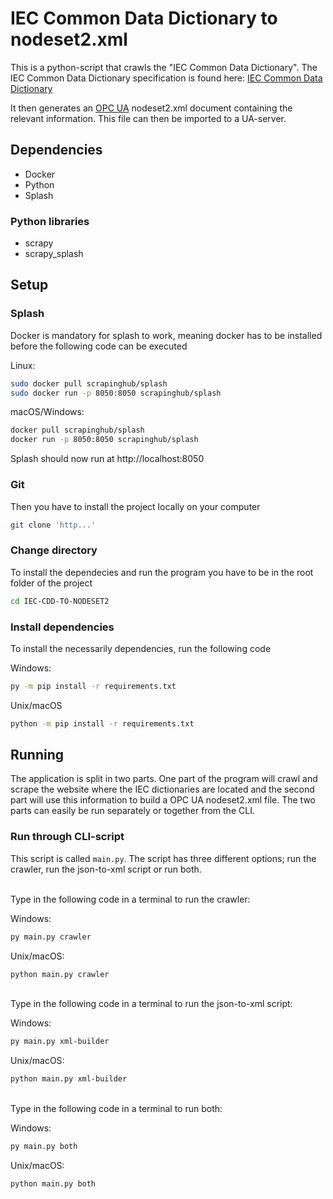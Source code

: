 # IEC Common Data Dictionary to nodeset2.xml
This is a python-script that crawls the "IEC Common Data Dictionary". The IEC Common Data Dictionary specification is found here:
[IEC Common Data Dictionary](https://cdd.iec.ch/cdd/iec61360/iec61360.nsf/Welcome?OpenPage)

It then generates an [OPC UA](https://opcfoundation.org/about/opc-technologies/opc-ua/) nodeset2.xml document containing the relevant information. This file can then be imported to a UA-server.


## Dependencies
- Docker
- Python
- Splash
### Python libraries
- scrapy
- scrapy_splash


## Setup

### Splash 
Docker is mandatory for splash to work, meaning docker has to be installed before the following code can be executed

Linux: 
```bash
sudo docker pull scrapinghub/splash
sudo docker run -p 8050:8050 scrapinghub/splash
```
macOS/Windows:
```bash
docker pull scrapinghub/splash
docker run -p 8050:8050 scrapinghub/splash
```
Splash should now run at http://localhost:8050 
### Git
Then you have to install the project locally on your computer
```bash
git clone 'http...'
```

### Change directory
To install the dependecies and run the program you have to be in the root folder of the project  
```bash
cd IEC-CDD-TO-NODESET2
```

### Install dependencies
To install the necessarily dependencies, run the following code


Windows:
```bash
py -m pip install -r requirements.txt
```
Unix/macOS
```bash
python -m pip install -r requirements.txt
```

## Running
The application is split in two parts. One part of the program will crawl and scrape the website where the IEC dictionaries are located and the second part will use this information to build a OPC UA nodeset2.xml file. 
The two parts can easily be run separately or together from the CLI. 


### Run through CLI-script
This script is called `main.py`. The script has three different options; run the crawler, run the json-to-xml script or run both. 

<br>
Type in the following code in a terminal to run the crawler:

Windows: 
```bash
py main.py crawler
```
Unix/macOS:
```bash
python main.py crawler
```

<br>
Type in the following code in a terminal to run the json-to-xml script:

Windows: 
```bash
py main.py xml-builder
```
Unix/macOS:
```bash
python main.py xml-builder
```

<br>
Type in the following code in a terminal to run both:

Windows: 
```bash
py main.py both
```
Unix/macOS:
```bash
python main.py both
```
